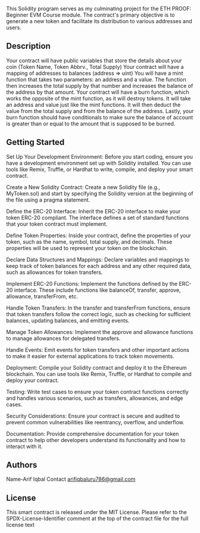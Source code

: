 This Solidity program serves as my culminating project for the ETH PROOF: Beginner EVM Course module. The contract's primary objective is to generate a new token and facilitate its distribution to various addresses and users.

## Description
Your contract will have public variables that store the details about your coin (Token Name, Token Abbrv., Total Supply)
Your contract will have a mapping of addresses to balances (address => uint)
You will have a mint function that takes two parameters: an address and a value. The function then increases the total supply by that number and increases the balance of the address by that amount.
Your contract will have a burn function, which works the opposite of the mint function, as it will destroy tokens. It will take an address and value just like the mint functions. It will then deduct the value from the total supply and from the balance of the address.
Lastly, your burn function should have conditionals to make sure the balance of account is greater than or equal to the amount that is supposed to be burned.

## Getting Started

Set Up Your Development Environment:
Before you start coding, ensure you have a development environment set up with Solidity installed. You can use tools like Remix, Truffle, or Hardhat to write, compile, and deploy your smart contract.

Create a New Solidity Contract:
Create a new Solidity file (e.g., MyToken.sol) and start by specifying the Solidity version at the beginning of the file using a pragma statement.

Define the ERC-20 Interface:
Inherit the ERC-20 interface to make your token ERC-20 compliant. The interface defines a set of standard functions that your token contract must implement.

Define Token Properties:
Inside your contract, define the properties of your token, such as the name, symbol, total supply, and decimals. These properties will be used to represent your token on the blockchain.

Declare Data Structures and Mappings:
Declare variables and mappings to keep track of token balances for each address and any other required data, such as allowances for token transfers.

Implement ERC-20 Functions:
Implement the functions defined by the ERC-20 interface. These include functions like balanceOf, transfer, approve, allowance, transferFrom, etc.

Handle Token Transfers:
In the transfer and transferFrom functions, ensure that token transfers follow the correct logic, such as checking for sufficient balances, updating balances, and emitting events.

Manage Token Allowances:
Implement the approve and allowance functions to manage allowances for delegated transfers.

Handle Events:
Emit events for token transfers and other important actions to make it easier for external applications to track token movements.

Deployment:
Compile your Solidity contract and deploy it to the Ethereum blockchain. You can use tools like Remix, Truffle, or Hardhat to compile and deploy your contract.

Testing:
Write test cases to ensure your token contract functions correctly and handles various scenarios, such as transfers, allowances, and edge cases.

Security Considerations:
Ensure your contract is secure and audited to prevent common vulnerabilities like reentrancy, overflow, and underflow.

Documentation:
Provide comprehensive documentation for your token contract to help other developers understand its functionality and how to interact with it.



## Authors

Name-Arif Iqbal
Contact arifiqbaluru786@gmail.com


## License

This smart contract is released under the MIT License. Please refer to the SPDX-License-Identifier comment at the top of the contract file for the full license text
